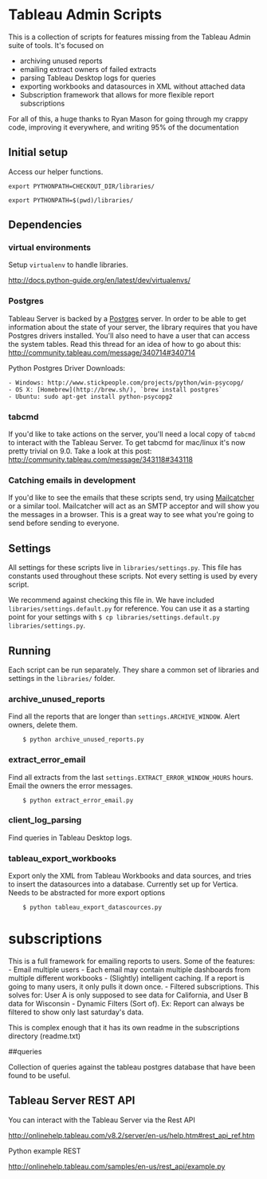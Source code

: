 # Tableau Admin Scripts

This is a collection of scripts for features missing from the Tableau Admin suite of tools. It's focused on 

- archiving unused reports
- emailing extract owners of failed extracts
- parsing Tableau Desktop logs for queries
- exporting workbooks and datasources in XML without attached data
- Subscription framework that allows for more flexible report subscriptions

For all of this, a huge thanks to Ryan Mason for going through my crappy code, improving it everywhere, and writing 95% of the documentation

## Initial setup

Access our helper functions.

    export PYTHONPATH=CHECKOUT_DIR/libraries/

    export PYTHONPATH=$(pwd)/libraries/

## Dependencies

### virtual environments

Setup `virtualenv` to handle libraries.

http://docs.python-guide.org/en/latest/dev/virtualenvs/

### Postgres

Tableau Server is backed by a [Postgres](http://www.postgresql.org/) server. In order to be able to get information about the state of your server, the library requires that you have Postgres drivers installed. You'll also need to have a user that can access the system tables. Read this thread for an idea of how to go about this: http://community.tableau.com/message/340714#340714

Python Postgres Driver Downloads:

	- Windows: http://www.stickpeople.com/projects/python/win-psycopg/
	- OS X: [Homebrew](http://brew.sh/), `brew install postgres`
	- Ubuntu: sudo apt-get install python-psycopg2

### tabcmd

If you'd like to take actions on the server, you'll need a local copy of `tabcmd` to interact with the Tableau Server. 
To get tabcmd for mac/linux it's now pretty trivial on 9.0. Take a look at this post: http://community.tableau.com/message/343118#343118

### Catching emails in development

If you'd like to see the emails that these scripts send, try using [Mailcatcher](http://mailcatcher.me/) or a similar tool. Mailcatcher will act as an SMTP acceptor and will show you the messages in a browser. This is a great way to see what you're going to send before sending to everyone.

## Settings

All settings for these scripts live in `libraries/settings.py`. This file has constants used throughout these scripts. Not every setting is used by every script.

We recommend against checking this file in. We have included `libraries/settings.default.py` for reference. You can use it as a starting point for your settings with `$ cp libraries/settings.default.py libraries/settings.py`.

## Running

Each script can be run separately. They share a common set of libraries and settings in the `libraries/` folder.

### archive_unused_reports

Find all the reports that are longer than `settings.ARCHIVE_WINDOW`. Alert owners, delete them.

        $ python archive_unused_reports.py

### extract_error_email

Find all extracts from the last `settings.EXTRACT_ERROR_WINDOW_HOURS` hours. Email the owners the error messages.

        $ python extract_error_email.py

### client_log_parsing

Find queries in Tableau Desktop logs.

### tableau_export_workbooks

Export only the XML from Tableau Workbooks and data sources, and tries to insert the datasources into a database. Currently set up for Vertica. Needs to be abstracted for more export options

        $ python tableau_export_datascources.py

# subscriptions

This is a full framework for emailing reports to users. Some of the features:
	- Email multiple users
	- Each email may contain multiple dashboards from multiple different workbooks
	- (Slightly) intelligent caching. If a report is going to many users, it only pulls it down once.
	- Filtered subscriptions. This solves for: User A is only supposed to see data for California, and User B data for Wisconsin
	- Dynamic Filters (Sort of). Ex: Report can always be filtered to show only last saturday's data.

This is complex enough that it has its own readme in the subscriptions directory (readme.txt)

##queries

Collection of queries against the tableau postgres database that have been found to be useful.

## Tableau Server REST API

You can interact with the Tableau Server via the Rest API

http://onlinehelp.tableau.com/v8.2/server/en-us/help.htm#rest_api_ref.htm

Python example REST

http://onlinehelp.tableau.com/samples/en-us/rest_api/example.py
